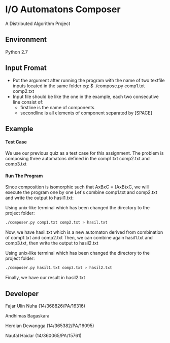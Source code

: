I/O Automatons Composer
======
A Distributed Algorithm Project

## Environment

Python 2.7

## Input Fromat

* Put the argument after running the program with the name of two textfile inputs
located in the same folder eg: $ ./compose.py comp1.txt comp2.txt
* Input file should be like the one in the example, each two consecutive line consist of:
  * firstline is the name of components
  * secondline is all elements of component separated by [SPACE]


## Example

#### Test Case

We use our previous quiz as a test case for this assignment. The problem is composing
three automatons defined in the comp1.txt comp2.txt and comp3.txt

#### Run The Program

Since composition is isomorphic such that AxBxC = (AxB)xC, we will execute the program
one by one
Let's combine comp1.txt and comp2.txt and write the output to hasil1.txt:

Using unix-like terminal which has been changed the directory to the project folder:
```bash
./composer.py comp1.txt comp2.txt > hasil.txt
```
Now, we have hasil.txt which is a new automaton derived from combination of comp1.txt and comp2.txt
Then, we can combine again hasil1.txt and comp3.txt, then write the output to hasil2.txt

Using unix-like terminal which has been changed the directory to the project folder:
```bash
./composer.py hasil1.txt comp3.txt > hasil2.txt
```
Finally, we have our result in hasil2.txt

## Developer

Fajar Ulin Nuha (14/368826/PA/16316)

Andhimas Bagaskara 

Herdian Dewangga  (14/365382/PA/16095)

Naufal Haidar (14/360065/PA/15761)
